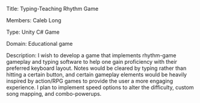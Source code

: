Title: Typing-Teaching Rhythm Game

Members: Caleb Long

Type: Unity C# Game

Domain: Educational game

Description: I wish to develop a game that implements rhythm-game gameplay and typing software to help one gain proficiency with their preferred keyboard layout. Notes would be cleared by typing rather than hitting a certain button, and certain gameplay elements would be heavily inspired by action/RPG games to provide the user a more engaging experience. I plan to implement speed options to alter the difficulty, custom song mapping, and combo-powerups.
